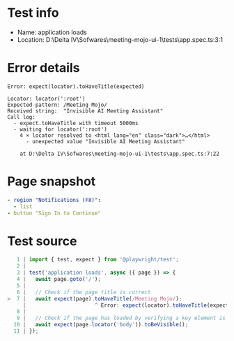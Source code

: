# Test info

- Name: application loads
- Location: D:\Delta IV\Sofwares\meeting-mojo-ui-1\tests\app.spec.ts:3:1

# Error details

```
Error: expect(locator).toHaveTitle(expected)

Locator: locator(':root')
Expected pattern: /Meeting Mojo/
Received string:  "Invisible AI Meeting Assistant"
Call log:
  - expect.toHaveTitle with timeout 5000ms
  - waiting for locator(':root')
    4 × locator resolved to <html lang="en" class="dark">…</html>
      - unexpected value "Invisible AI Meeting Assistant"

    at D:\Delta IV\Sofwares\meeting-mojo-ui-1\tests\app.spec.ts:7:22
```

# Page snapshot

```yaml
- region "Notifications (F8)":
  - list
- button "Sign In to Continue"
```

# Test source

```ts
   1 | import { test, expect } from '@playwright/test';
   2 |
   3 | test('application loads', async ({ page }) => {
   4 |   await page.goto('/');
   5 |   
   6 |   // Check if the page title is correct
>  7 |   await expect(page).toHaveTitle(/Meeting Mojo/);
     |                      ^ Error: expect(locator).toHaveTitle(expected)
   8 |   
   9 |   // Check if the page has loaded by verifying a key element is present
  10 |   await expect(page.locator('body')).toBeVisible();
  11 | }); 
```